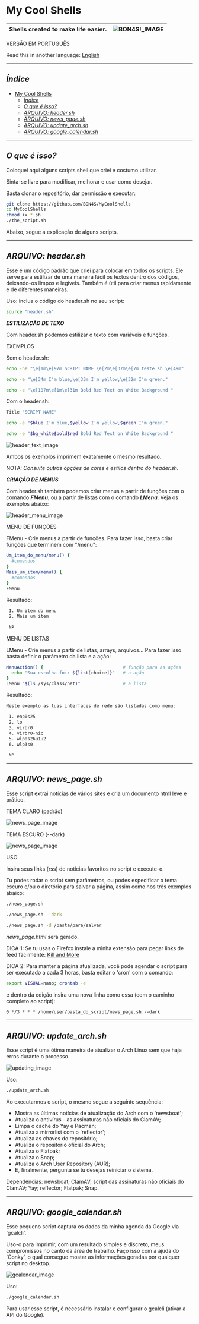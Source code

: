 # My Cool Shells

| Shells created to make life easier. | ![BON4S!_IMAGE](screenshots/screenshot-BON4S.gif) |
|-|-|

VERSÃO EM PORTUGUÊS

Read this in another language: [English](readme.en.md)

--------

## *Índice*

- [My Cool Shells](#my-cool-shells)
  - [*Índice*](#user-content-índice)
  - [*O que é isso?*](#user-content-o-que-é-isso)
  - [*ARQUIVO: header.sh*](#arquivo-headersh)
  - [*ARQUIVO: news_page.sh*](#arquivo-news_pagesh)
  - [*ARQUIVO: update_arch.sh*](#arquivo-update_archsh)
  - [*ARQUIVO: google_calendar.sh*](#arquivo-google_calendarsh)

--------

## *O que é isso?*

Coloquei aqui alguns scripts shell que criei e costumo utilizar.

Sinta-se livre para modificar, melhorar e usar como desejar.

Basta clonar o repositório, dar permissão e executar:

```bash
git clone https://github.com/BON4S/MyCoolShells
cd MyCoolShells
chmod +x *.sh
./the_script.sh
```

Abaixo, segue a explicação de alguns scripts.

--------

## *ARQUIVO: header.sh*

Esse é um código padrão que criei para colocar em todos os scripts. Ele serve para estilizar de uma maneira fácil os textos dentro dos códigos, deixando-os limpos e legíveis. Também é útil para criar menus rapidamente e de diferentes maneiras.

Uso: inclua o código do header.sh no seu script:

```bash
source "header.sh"
```

***ESTILIZAÇÃO DE TEXO***

Com header.sh podemos estilizar o texto com variáveis e funções.

EXEMPLOS

Sem o header.sh:

```bash
echo -ne "\e[1m\e[97m SCRIPT NAME \e[2m\e[37m\e[7m teste.sh \e[49m"

echo -e "\e[34m I'm blue,\e[33m I'm yellow,\e[32m I'm green."

echo -e "\e[107m\e[1m\e[31m Bold Red Text on White Background "
```

Com o header.sh:

```bash
Title "SCRIPT NAME"

echo -e "$blue I'm blue,$yellow I'm yellow,$green I'm green."

echo -e "$bg_white$bold$red Bold Red Text on White Background "
```

![header_text_image](screenshots/screenshot-text.png)

Ambos os exemplos imprimem exatamente o mesmo resultado.

NOTA: *Consulte outras opções de cores e estilos dentro do header.sh.*

***CRIAÇÃO DE MENUS***

Com header.sh também podemos criar menus a partir de funções com o comando ***FMenu***, ou a partir de listas com o comando ***LMenu***. Veja os exemplos abaixo:

![header_menu_image](screenshots/screenshot-menu.gif)

MENU DE FUNÇÕES

FMenu - Crie menus a partir de funções. Para fazer isso, basta criar funções que terminem com "/menu":

```bash
Um_item_do_menu/menu() {
  #comandos
}
Mais_um_item/menu() {
  #comandos
}
FMenu
```

Resultado:

```txt
 1. Um item do menu
 2. Mais um item

 Nº
```

MENU DE LISTAS

LMenu - Crie menus a partir de listas, arrays, arquivos... Para fazer isso basta definir o parâmetro da lista e a ação:

```bash
MenuAction() {                              # função para as ações
  echo "Sua escolha foi: ${list[choice]}"   # a ação
}
LMenu "$(ls /sys/class/net)"                # a lista
```

Resultado:

```txt
Neste exemplo as tuas interfaces de rede são listadas como menu:

 1. enp0s25
 2. lo
 3. virbr0
 4. virbr0-nic
 5. wlp0s26u1u2
 6. wlp3s0

 Nº
```

--------

## *ARQUIVO: news_page.sh*

Esse script extrai notícias de vários sites e cria um documento html leve e prático.

TEMA CLARO (padrão)

![news_page_image](screenshots/screenshot-news-light.png)

TEMA ESCURO (--dark)

![news_page_image](screenshots/screenshot-news-dark.png)

USO

Insira seus links (rss) de notícias favoritos no script e execute-o.

Tu podes rodar o script sem parâmetros, ou podes especificar o tema escuro e/ou o diretório para salvar a página, assim como nos três exemplos abaixo:

```bash
./news_page.sh

./news_page.sh --dark

./news_page.sh -d /pasta/para/salvar
```

*news_page.html* será gerado.

DICA 1: Se tu usas o Firefox instale a minha extensão para pegar links de feed facilmente: [Kill and More](https://github.com/BON4S/KillAndMore)

DICA 2: Para manter a página atualizada, você pode agendar o script para ser executado a cada 3 horas, basta editar o 'cron' com o comando:

```bash
export VISUAL=nano; crontab -e
```

e dentro da edição insira uma nova linha como essa (com o caminho completo ao script):

```txt
0 */3 * * * /home/user/pasta_do_script/news_page.sh --dark
```

--------

## *ARQUIVO: update_arch.sh*

Esse script é uma ótima maneira de atualizar o Arch Linux sem que haja erros durante o processo.

![updating_image](screenshots/screenshot-updating.gif)

Uso:

```bash
./update_arch.sh
```

Ao executarmos o script, o mesmo segue a seguinte sequência:

- Mostra as últimas notícias de atualização do Arch com o 'newsboat';
- Atualiza o antivírus - as assinaturas não oficiais do ClamAV;
- Limpa o cache do Yay e Pacman;
- Atualiza a mirrorlist com o 'reflector';
- Atualiza as chaves do repositório;
- Atualiza o repositório oficial do Arch;
- Atualiza o Flatpak;
- Atualiza o Snap;
- Atualiza o Arch User Repository (AUR);
- E, finalmente, pergunta se tu desejas reiniciar o sistema.

Dependências: newsboat; ClamAV; script das assinaturas não oficiais do ClamAV; Yay; reflector; Flatpak; Snap.

--------

## *ARQUIVO: google_calendar.sh*

Esse pequeno script captura os dados da minha agenda da Google via 'gcalcli'.

Uso-o para imprimir, com um resultado simples e discreto, meus compromissos no canto da área de trabalho. Faço isso com a ajuda do 'Conky', o qual consegue mostar as informações geradas por qualquer script no desktop.

![gcalendar_image](screenshots/screenshot-calendar.png)

Uso:

```bash
./google_calendar.sh
```

Para usar esse script, é necessário instalar e configurar o gcalcli (ativar a API do Google).
